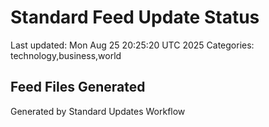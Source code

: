 # Standard Feed Update Status
Last updated: Mon Aug 25 20:25:20 UTC 2025
Categories: technology,business,world

## Feed Files Generated

Generated by Standard Updates Workflow
